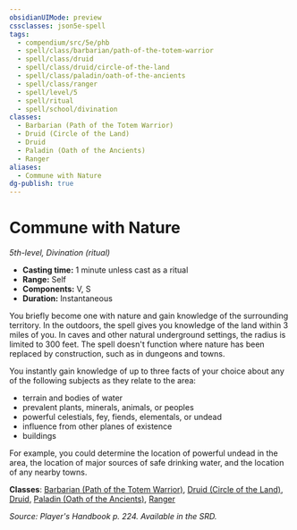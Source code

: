 ```yaml
---
obsidianUIMode: preview
cssclasses: json5e-spell
tags:
  - compendium/src/5e/phb
  - spell/class/barbarian/path-of-the-totem-warrior
  - spell/class/druid
  - spell/class/druid/circle-of-the-land
  - spell/class/paladin/oath-of-the-ancients
  - spell/class/ranger
  - spell/level/5
  - spell/ritual
  - spell/school/divination
classes:
  - Barbarian (Path of the Totem Warrior)
  - Druid (Circle of the Land)
  - Druid
  - Paladin (Oath of the Ancients)
  - Ranger
aliases:
  - Commune with Nature
dg-publish: true
---
```

# Commune with Nature
*5th-level, Divination (ritual)*  

- **Casting time:** 1 minute unless cast as a ritual
- **Range:** Self
- **Components:** V, S
- **Duration:** Instantaneous

You briefly become one with nature and gain knowledge of the surrounding territory. In the outdoors, the spell gives you knowledge of the land within 3 miles of you. In caves and other natural underground settings, the radius is limited to 300 feet. The spell doesn't function where nature has been replaced by construction, such as in dungeons and towns.

You instantly gain knowledge of up to three facts of your choice about any of the following subjects as they relate to the area:

- terrain and bodies of water  
- prevalent plants, minerals, animals, or peoples  
- powerful celestials, fey, fiends, elementals, or undead  
- influence from other planes of existence  
- buildings  

For example, you could determine the location of powerful undead in the area, the location of major sources of safe drinking water, and the location of any nearby towns.

**Classes**: [Barbarian (Path of the Totem Warrior)](/Admin/CLI/classes/barbarian-path-of-the-totem-warrior.md), [Druid (Circle of the Land)](/Admin/CLI/classes/druid-circle-of-the-land.md), [Druid](/Admin/CLI/classes/druid.md), [Paladin (Oath of the Ancients)](/Admin/CLI/classes/paladin-oath-of-the-ancients.md), [Ranger](/Admin/CLI/classes/ranger.md)

*Source: Player's Handbook p. 224. Available in the SRD.*